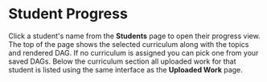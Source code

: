 # Student Progress

Click a student's name from the **Students** page to open their progress view. The top of the page shows the selected curriculum along with the topics and rendered DAG. If no curriculum is assigned you can pick one from your saved DAGs. Below the curriculum section all uploaded work for that student is listed using the same interface as the **Uploaded Work** page.
